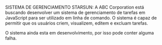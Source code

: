 SISTEMA DE GERENCIAMENTO STARSUN:
A ABC Corporation está buscando desenvolver um sistema de gerenciamento de
tarefas em JavaScript para ser utilizado em linha de comando. O sistema
é capaz de permitir que os usuários criem, visualizem, editem e excluam
tarefas.

O sistema ainda esta em desenvolvimento, por isso pode conter alguma falha.

